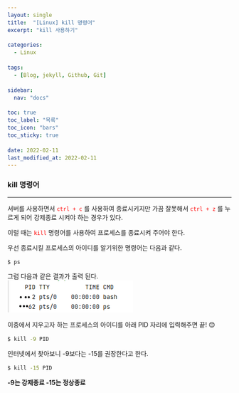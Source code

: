 ```yaml
---
layout: single
title:  "[Linux] kill 명령어"
excerpt: "kill 사용하기"

categories:
  - Linux

tags:
  - [Blog, jekyll, Github, Git]

sidebar:
  nav: "docs"

toc: true
toc_label: "목록"
toc_icon: "bars"
toc_sticky: true
 
date: 2022-02-11
last_modified_at: 2022-02-11
---
```


### **kill 명령어**
***
서버를 사용하면서 <span style="color:red">`ctrl + c`</span> 를 사용하여 종료시키지만 가끔 잘못해서 <span style="color:red">`ctrl + z`</span> 를 누르게 되어 강제종료 시켜야 하는 경우가 있다.  
  
이럴 때는 <span style="color:red">`kill`</span> 명령어를 사용하여 프로세스를 종료시켜 주어야 한다.

우선 종료시킬 프로세스의 아이디를 알기위한 명령어는 다음과 같다.  
```bash
$ ps
```

그럼 다음과 같은 결과가 출력 된다.  
<img src="/assets/images/PID값_확인.png" title="그림 1" alt="PID값 확인"/>  

이중에서 지우고자 하는 프로세스의 아이디를 아래 PID 자리에 입력해주면 끝! :blush:
```bash
$ kill -9 PID
```
 
인터넷에서 찾아보니 -9보다는 -15를 권장한다고 한다.  

```bash
$ kill -15 PID
```

**-9는 강제종료 -15는 정상종료** 